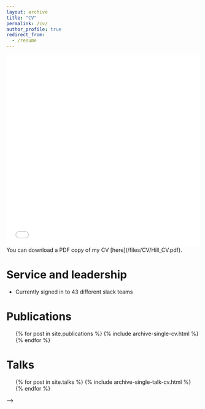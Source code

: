 ```yaml
---
layout: archive
title: "CV"
permalink: /cv/
author_profile: true
redirect_from:
  - /resume
---
```


<iframe src="/files/CV/Hill_CV.pdf" width="100%" height="500" frameborder="no" border="0" marginwidth="0" marginheight="0"></iframe>
You can download a PDF copy of my CV [here](/files/CV/Hill_CV.pdf).

<!-- {% include base_path %}

Education
======
* MMath in Mathematics, University of Warwick, 2012
* MSc in Complexity Science, University of Warwick, 2013
* PhD in Interdisciplinary Mathematics and Complexity Science, University of Warwick, 2017

Appointments
======
* June 2017 - present: Research Fellow, Zeeman Institute:SBIDER, University of Warwick.
  * Duties included: Tagging issues
  * Supervisor: Professor Git

* Fall 2015: Research Assistant
  * Github University
  * Duties included: Merging pull requests
  * Supervisor: Professor Hub

  \begin{tabularx}{\textwidth}{@{}p{3.9cm} X}
	June 2017 - present & \textbf{Research Fellow}, Zeeman Institute:SBIDER, University of Warwick.
	\begin{itemize}
		\item (October 2019 - April 2020, June 2021 - present) Working on a BBSRC project (in collaboration with Nottingham University) on ``Investigating the impact of farmer behaviour and farmer-led control of infectious disease outbreaks in livestock''. Led by Dr Mike Tildesley and Professor Matt Keeling.
		\item (May 2020 - May 2021) As part of the COVID-19 modelling response, I am part of an MRC project on ``Mathematical modelling and adaptive control to inform real time decision making for the COVID-19 pandemic at the local, regional and national scale''. In collaboration with Dr Mike Tildesley, Professor Matt Keeling, Dr Louise Dyson and Dr Ben Atkins.
		\item (June 2017 - October 2019) Modelling and analysis of seasonal influenza to underpin vaccination policy for the Dept of Health. Part of MEMVIE (Mathematical and Economic Modelling for Vaccination and Immunisation Evaluation) project, led by Professor Matt Keeling.
	\end{itemize}
\end{tabularx}

Skills
======
* Skill 1
* Skill 2
  * Sub-skill 2.1
  * Sub-skill 2.2
  * Sub-skill 2.3
* Skill 3

<!-- Teaching
======
  <ul>{% for post in site.teaching %}
    {% include archive-single-cv.html %}
  {% endfor %}</ul> -->

Service and leadership
======
* Currently signed in to 43 different slack teams

Publications
======
  <ul>{% for post in site.publications %}
    {% include archive-single-cv.html %}
  {% endfor %}</ul>

Talks
======
  <ul>{% for post in site.talks %}
    {% include archive-single-talk-cv.html %}
  {% endfor %}</ul> -->
